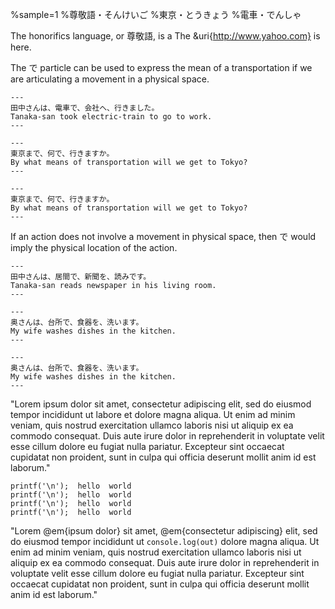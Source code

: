 

%sample=1
%尊敬語・そんけいご
%東京・とうきょう
%電車・でんしゃ

The honorifics language, or 尊敬語, is a
The &uri{http://www.yahoo.com} is here.

The で particle can be used to express the mean of a transportation if we
are articulating a movement in a physical space.

    ---
    田中さんは、電車で、会社へ、行きました。
    Tanaka-san took electric-train to go to work.
    ---

    ---
    東京まで、何で、行きますか。
    By what means of transportation will we get to Tokyo?
    ---

    ---
    東京まで、何で、行きますか。
    By what means of transportation will we get to Tokyo?
    ---

If an action does not involve a movement in physical space, then で would
imply the physical location of the action.

    ---
    田中さんは、居間で、新聞を、読みです。
    Tanaka-san reads newspaper in his living room.
    ---

    ---
    奥さんは、台所で、食器を、洗います。
    My wife washes dishes in the kitchen.
    ---

    ---
    奥さんは、台所で、食器を、洗います。
    My wife washes dishes in the kitchen.
    ---

"Lorem ipsum dolor sit amet, consectetur adipiscing elit, sed do eiusmod tempor
incididunt ut labore et dolore magna aliqua. Ut enim ad minim veniam, quis
nostrud exercitation ullamco laboris nisi ut aliquip ex ea commodo consequat.
Duis aute irure dolor in reprehenderit in voluptate velit esse cillum dolore eu
fugiat nulla pariatur. Excepteur sint occaecat cupidatat non proident, sunt in
culpa qui officia deserunt mollit anim id est laborum."

    printf('\n');  hello  world
    printf('\n');  hello  world
    printf('\n');  hello  world
    printf('\n');  hello  world

"Lorem @em{ipsum dolor} sit amet, @em{consectetur adipiscing} elit, sed do eiusmod tempor
incididunt ut `console.log(out)` dolore magna aliqua. Ut enim ad minim veniam, quis
nostrud exercitation ullamco laboris nisi ut aliquip ex ea commodo consequat.
Duis aute irure dolor in reprehenderit in voluptate velit esse cillum dolore eu
fugiat nulla pariatur. Excepteur sint occaecat cupidatat non proident, sunt in
culpa qui officia deserunt mollit anim id est laborum."

